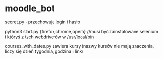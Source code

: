 # moodle_bot

secret.py - przechowuje login i hasło


python3 start.py {firefox,chrome,opera} //musi być zainstalowane selenium i któryś z tych webdriverów w /usr/local/bin 


courses_with_dates.py zawiera kursy (nazwy kursów nie mają znaczenia, liczy się dzień tygodnia, godzina i link)
